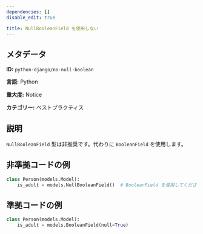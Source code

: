 ```yaml
---
dependencies: []
disable_edit: true

title: NullBooleanField を使用しない
---
```

## メタデータ
**ID:** `python-django/no-null-boolean`

**言語:** Python

**重大度:** Notice

**カテゴリー:** ベストプラクティス

## 説明
`NullBooleanField` 型は非推奨です。代わりに `BooleanField` を使用します。

## 非準拠コードの例
```python
class Person(models.Model):
    is_adult = models.NullBooleanField()  # BooleanField を使用してください

```

## 準拠コードの例
```python
class Person(models.Model):
    is_adult = models.BooleanField(null=True)
```
